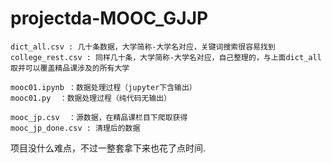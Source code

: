 # projectda-MOOC_GJJP

    dict_all.csv : 几十条数据，大学简称-大学名对应，关键词搜索很容易找到
    college_rest.csv : 同样几十条，大学简称-大学名对应，自己整理的，与上面dict_all取并可以覆盖精品课涉及的所有大学

    mooc01.ipynb ：数据处理过程（jupyter下含输出）
    mooc01.py  ：数据处理过程（纯代码无输出）

    mooc_jp.csv  ：源数据，在精品课栏目下爬取获得
    mooc_jp_done.csv : 清理后的数据

项目没什么难点，不过一整套拿下来也花了点时间.
